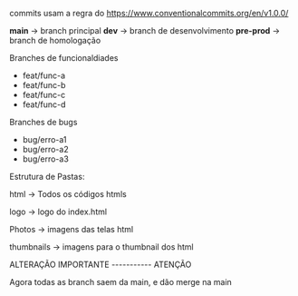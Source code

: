 commits usam a regra do https://www.conventionalcommits.org/en/v1.0.0/ 

**main** &rarr; branch principal
**dev** &rarr; branch de desenvolvimento
**pre-prod** &rarr; branch de homologação

Branches de funcionaldiades
* feat/func-a
* feat/func-b
* feat/func-c
* feat/func-d

Branches de bugs
* bug/erro-a1
* bug/erro-a2
* bug/erro-a3


Estrutura de Pastas:

html -> Todos os códigos htmls

logo -> logo do index.html

Photos -> imagens das telas html

thumbnails -> imagens para o thumbnail dos html


ALTERAÇÃO IMPORTANTE ----------- ATENÇÃO

Agora todas as branch saem da main, e dão merge na main